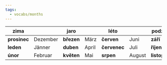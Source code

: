 ```yaml
---
tags:
  - vocabs/months
---
```


|**zima**| |**jaro**| |**léto**| |**podzim**| |
|---|---|---|---|---|---|---|---|
|**prosinec**|Dezember|**březen**|März|**červen**|Juni|**září**|September|
|**leden**|Jänner|**duben**|April|**červenec**|Juli|**říjen**|Oktober|
|**únor**|Februar|**květen**|Mai|**srpen**|August|**listopad**|Novemer|


